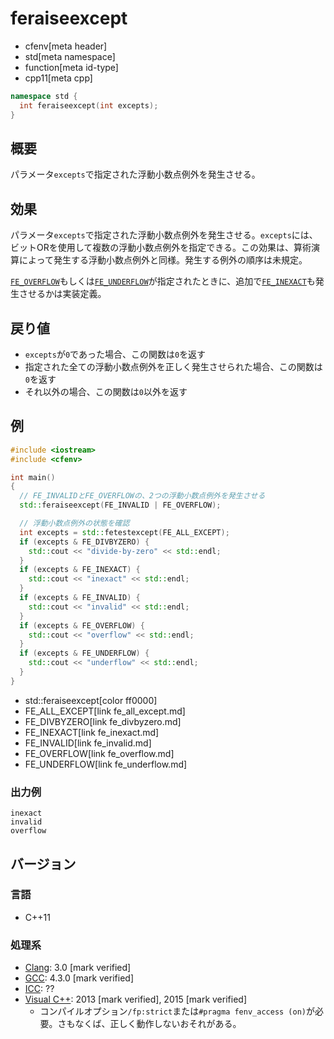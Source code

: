 # feraiseexcept
* cfenv[meta header]
* std[meta namespace]
* function[meta id-type]
* cpp11[meta cpp]

```cpp
namespace std {
  int feraiseexcept(int excepts);
}
```

## 概要
パラメータ`excepts`で指定された浮動小数点例外を発生させる。


## 効果
パラメータ`excepts`で指定された浮動小数点例外を発生させる。`excepts`には、ビットORを使用して複数の浮動小数点例外を指定できる。この効果は、算術演算によって発生する浮動小数点例外と同様。発生する例外の順序は未規定。

[`FE_OVERFLOW`](fe_overflow.md)もしくは[`FE_UNDERFLOW`](fe_underflow.md)が指定されたときに、追加で[`FE_INEXACT`](fe_inexact.md)も発生させるかは実装定義。


## 戻り値
- `excepts`が`0`であった場合、この関数は`0`を返す
- 指定された全ての浮動小数点例外を正しく発生させられた場合、この関数は`0`を返す
- それ以外の場合、この関数は`0`以外を返す


## 例
```cpp example
#include <iostream>
#include <cfenv>

int main()
{
  // FE_INVALIDとFE_OVERFLOWの、2つの浮動小数点例外を発生させる
  std::feraiseexcept(FE_INVALID | FE_OVERFLOW);

  // 浮動小数点例外の状態を確認
  int excepts = std::fetestexcept(FE_ALL_EXCEPT);
  if (excepts & FE_DIVBYZERO) {
    std::cout << "divide-by-zero" << std::endl;
  }
  if (excepts & FE_INEXACT) {
    std::cout << "inexact" << std::endl;
  }
  if (excepts & FE_INVALID) {
    std::cout << "invalid" << std::endl;
  }
  if (excepts & FE_OVERFLOW) {
    std::cout << "overflow" << std::endl;
  }
  if (excepts & FE_UNDERFLOW) {
    std::cout << "underflow" << std::endl;
  }
}
```
* std::feraiseexcept[color ff0000]
* FE_ALL_EXCEPT[link fe_all_except.md]
* FE_DIVBYZERO[link fe_divbyzero.md]
* FE_INEXACT[link fe_inexact.md]
* FE_INVALID[link fe_invalid.md]
* FE_OVERFLOW[link fe_overflow.md]
* FE_UNDERFLOW[link fe_underflow.md]

### 出力例
```
inexact
invalid
overflow
```


## バージョン
### 言語
- C++11

### 処理系
- [Clang](/implementation.md#clang): 3.0 [mark verified]
- [GCC](/implementation.md#gcc): 4.3.0 [mark verified]
- [ICC](/implementation.md#icc): ??
- [Visual C++](/implementation.md#visual_cpp): 2013 [mark verified], 2015 [mark verified]
	- コンパイルオプション`/fp:strict`または`#pragma fenv_access (on)`が必要。さもなくば、正しく動作しないおそれがある。


